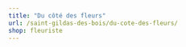 ```yaml
---
title: "Du côté des fleurs"
url: /saint-gildas-des-bois/du-cote-des-fleurs/
shop: fleuriste
---
```


